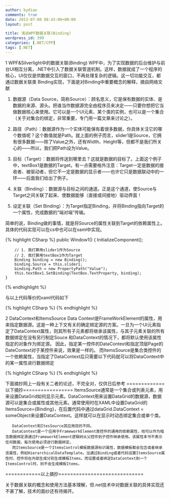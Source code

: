 ```yaml
---
author: bydiao
comments: true
date: 2013-07-08 08:43:00+00:00
layout: post

title: 浅谈WPF数据关联(Binding)
wordpress_id: 399
categories: [.NET/CPP]
tags: [.NET]
---
```


1 WPF&Silverlight中的数据关联(Binding)
WPF中，为了实现数据的后台维护与前台UI相互分离，.NET中引入了数据关联管道机制。这样，数据就成了一个程序的核心，UI仅仅是供数据交互的窗口，不再处理复杂的逻辑。这一切功能交互，都通过数据关联类 Binding实现，下面是对Binding中重要概念的解释，摘自网络文献



	
  1. 数据源（Data Source，简称Source）：顾名思义，它是保有数据的实体、是数据的来源、源头。把谁当作数据源完全由程序员来决定——只要你想把它当做数据核心来使用。它可以是一个UI元素、某个类的实例，也可以是一个集合（关于对集合的绑定，非常重要，专门用一篇文章来讨论之）。

	
  2. 路径（Path）：数据源作为一个实体可能保有着很多数据，你具体关注它的哪个数值呢？这个数值就是Path。就上面的例子而言，slider1是Source，它拥有很多数据——除了Value之外，还有Width、Height等，但都不是我们所关心的——所以，我们把Path设为Value。

	
  3. 目标（Target）：数据将传送到哪里去？这就是数据的目标了。上面这个例子中，textBox1是数据的Target。有一点需要格外注意：Target一定是数据的接收者、被驱动者，但它不一定是数据的显示者——也许它只是数据联动中的一环——后面我们给出了例子。

	
  4. 关联（Binding）：数据源与目标之间的通道。正是这个通道，使Source与Target之间关联了起来、使数据能够（直接或间接地）驱动界面！

	
  5. 设定关联（Set Binding）：为Target指定Binding，并将Binding指向Target的一个属性，完成数据的“端对端”传输。


简单的说，Binding做的事情，就是将Source的属性关联到Target的依赖属性上。具体的代码实现可以在cs中也可以在xaml中实现。

{% highlight CSharp %}
	public Window1()
	{
		InitializeComponent();
	
		// 1. 我打算用slider1作为Source
		// 2. 我打算用textBox1作为Target
		Binding binding = new Binding();
		binding.Source = this.slider1;
		binding.Path = new PropertyPath("Value");
		this.textBox1.SetBinding(TextBox.TextProperty, binding);
	}
{% endhighlight %}

与以上代码等价的xaml代码如下

{% highlight CSharp %}
	<TextBox Text="{Binding ElementName=slider1, Path=Value}"/>
{% endhighlight %}

2 DataContext和ItemsSource
Data Context是FrameWorkElement的属性，用来指定数据源。这是一种上下文有关的确定绑定源的方案。一旦为一个UI元素指定了DataContext属性，则其所有子元素都将继承该属性，与其子元素关联的所有数据绑定在没有另行制定Souce 和DataContext的情况下，都将默认使用该属性指定的对象作为绑定源。
因此，指定某一控件的DataContext和指定顶层Page的DateContext对于某控件来说，效果是一样的。
而ItemsSource是集合类控件的一个依赖属性，当指定了DataContext后只需要以下代码就可以将DataContext中的某一属性进行数据绑定


{% highlight CSharp %}
	<TextBox Text="{Binding Path=Value}"/>
{% endhighlight %}

下面摘抄网上一段有关二者的论述，不完全对，仅供日后参考
=============以下摘抄=================
  ItemsSource通常是一个集合或列表元素，用来设置DataGrid如何显示元素。DataContext用来设置DataGrid的数据源，数据源可以是集合或属性或其他元素。通常使用时在XAML中设置DataGrid的ItemsSource={Binding}，在后置代码中通过dataGrid.DataContext = someObject来设置DataContext。这样就可以在显示时动态绑定集合或单个类。


       DataContext和ItesSource其应用目的不同。
       DataContext是一个应用于FrameworkElement类控件的通用的依赖属性，他可以作为暗含数据绑定源通过FrameworkElement逻辑树从父控件到子控件继承使用。该属性本书不表示任何数据，每次使用必须进行数据绑定。
       而ItemsSource是一个ItemsControl模板数据源标识属性，数据模板都会包含或者继承该属性，例如HierarchicalDataTemplate。当通过Binding或者代码设置ItemsSource属性时，控件将在内部生成分别生成模板Items。而设置或者绑定DataContext到一个ItemsControl时，则不会生成模板Items。
============以上摘抄=============================

关于数据关联的概念和使用方法基本理解，但.net技术中对数据关联的具体实现还不甚了解，技术的面纱还有待揭开。
